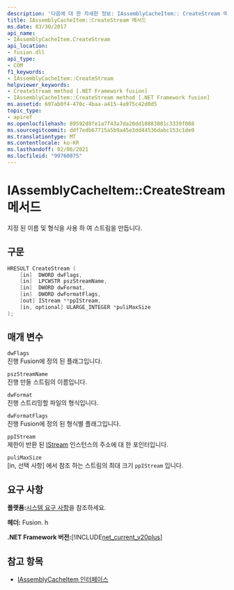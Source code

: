 ```yaml
---
description: '다음에 대 한 자세한 정보: IAssemblyCacheItem:: CreateStream 메서드'
title: IAssemblyCacheItem::CreateStream 메서드
ms.date: 03/30/2017
api_name:
- IAssemblyCacheItem.CreateStream
api_location:
- fusion.dll
api_type:
- COM
f1_keywords:
- IAssemblyCacheItem::CreateStream
helpviewer_keywords:
- CreateStream method [.NET Framework fusion]
- IAssemblyCacheItem::CreateStream method [.NET Framework fusion]
ms.assetid: 697ab0f4-470c-4baa-a415-4a975c42d0d5
topic_type:
- apiref
ms.openlocfilehash: 89592d8fe1a7f43a7da20dd10883881c3339f088
ms.sourcegitcommit: ddf7edb67715a5b9a45e3dd44536dabc153c1de0
ms.translationtype: MT
ms.contentlocale: ko-KR
ms.lasthandoff: 02/06/2021
ms.locfileid: "99760875"
---
```

# <a name="iassemblycacheitemcreatestream-method"></a>IAssemblyCacheItem::CreateStream 메서드

지정 된 이름 및 형식을 사용 하 여 스트림을 만듭니다.

## <a name="syntax"></a>구문

```cpp
HRESULT CreateStream (
    [in]  DWORD dwFlags,
    [in]  LPCWSTR pszStreamName,
    [in]  DWORD dwFormat,
    [in]  DWORD dwFormatFlags,
    [out] IStream **ppIStream,
    [in, optional] ULARGE_INTEGER *puliMaxSize
);
```

## <a name="parameters"></a>매개 변수

`dwFlags`\
진행 Fusion에 정의 된 플래그입니다.

`pszStreamName`\
진행 만들 스트림의 이름입니다.

`dwFormat`\
진행 스트리밍할 파일의 형식입니다.

`dwFormatFlags`\
진행 Fusion에 정의 된 형식별 플래그입니다.

`ppIStream`\
제한이 반환 된 [IStream](/windows/desktop/api/objidl/nn-objidl-istream) 인스턴스의 주소에 대 한 포인터입니다.

`puliMaxSize`\
[in, 선택 사항] 에서 참조 하는 스트림의 최대 크기 `ppIStream` 입니다.

## <a name="requirements"></a>요구 사항

**플랫폼:**[시스템 요구 사항](../../get-started/system-requirements.md)을 참조하세요.

**헤더:** Fusion. h

**.NET Framework 버전:**[!INCLUDE[net_current_v20plus](../../../../includes/net-current-v20plus-md.md)]

## <a name="see-also"></a>참고 항목

- [IAssemblyCacheItem 인터페이스](iassemblycacheitem-interface.md)
